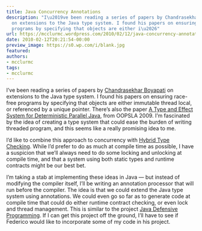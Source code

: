 ```yaml
---
title: Java Concurrency Annotations
description: "I\u2019ve been reading a series of papers by Chandrasekhar Boyapati
  on extensions to the Java type system. I found his papers on ensuring race-free
  programs by specifying that objects are either i\u2026"
url: https://mcclurmc.wordpress.com/2010/02/12/java-concurrency-annotations/
date: 2010-02-12T20:21:54-00:00
preview_image: https://s0.wp.com/i/blank.jpg
featured:
authors:
- mcclurmc
tags:
- mcclurmc
---
```


<p>I&rsquo;ve been reading a series of papers by <a href="http://www.citeulike.org/user/mcclurmc/author/Boyapati:C">Chandrasekhar Boyapati</a> on extensions to the Java type system. I found his papers on ensuring race-free programs by specifying that objects are either immutable thread local, or referenced by a unique pointer. There&rsquo;s also the paper <a href="http://www.citeulike.org/user/mcclurmc/article/6658634">A Type and Effect System for Deterministic Parallel Java</a>, from OOPSLA 2009. I&rsquo;m fascinated by the idea of creating a type system that could ease the burden of writing threaded program, and this seems like a really promising idea to me.</p>
<p>I&rsquo;d like to combine this approach to concurrency with <a href="http://www.citeulike.org/user/mcclurmc/article/6658568">Hybrid Type Checking</a>. While I&rsquo;d prefer to do as much at compile time as possible, I have a suspicion that we&rsquo;ll always need to do some locking and unlocking at compile time, and that a system using both static types and runtime contracts might be our best bet.</p>
<p>I&rsquo;m taking a stab at implementing these ideas in Java &mdash; but instead of modifying the compiler itself, I&rsquo;ll be writing an annotation processor that will run before the compiler. The idea is that we could extend the Java type system using annotations. We could even go so far as to generate code at compile time that could do either runtime contract checking, or even lock and thread management. This is similar to the project <a href="http://sourceforge.net/projects/jdefprog/">Java Defensive Programming</a>. If I can get this project off the ground, I&rsquo;ll have to see if Federico would like to incorporate some of my code in his project.</p>

